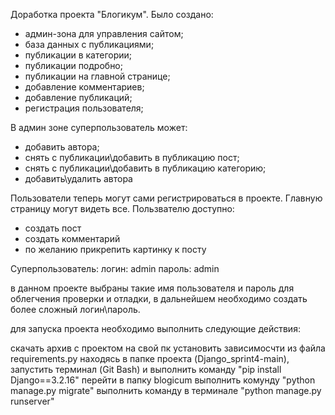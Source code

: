 Доработка проекта "Блогикум".
Было создано:
- админ-зона для управления сайтом;
- база данных с публикациями;
- публикации в категории;
- публикации подробно;
- публикации на главной странице;
- добавление комментариев;
- добавление публикаций;
- регистрация пользователя;

В админ зоне суперпользователь может:
- добавить автора;
- снять с публикации\добавить в публикацию пост;
- снять с публикации\добавить в публикацию категорию;
- добавить\удалить автора

Пользователи теперь могут сами регистрироваться в проекте. Главную страницу могут видеть все.
Пользвателю доступно:
- создать пост
- создать комментарий
- по желанию прикрепить картинку к посту


Суперпользователь:
логин: admin
пароль: admin

в данном проекте выбраны такие имя пользователя и пароль для облегчения проверки и отладки, в дальнейшем необходимо создать более сложный логин\пароль.

для запуска проекта необходимо выполнить следующие действия:

скачать архив с проектом на свой пк
установить зависимосчти из файла requirements.py
находясь в папке проекта (Django_sprint4-main), запустить терминал (Git Bash) и выполнить команду "pip install Django==3.2.16"
перейти в папку blogicum
выполнить комунду "python manage.py migrate"
выполнить команду в терминале "python manage.py runserver"


